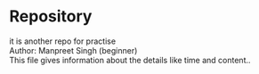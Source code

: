 # Repository
it is another repo for practise
<br>
Author: Manpreet Singh (beginner)
<br>
This file gives information about the details like time and content..
